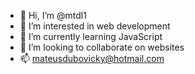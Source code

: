 - 👋 Hi, I’m @mtdl1
- 👀 I’m interested in web development
- 🌱 I’m currently learning JavaScript 
- 💞️ I’m looking to collaborate on websites
- 📫 mateusdubovicky@hotmail.com

<!---
mtdl1/mtdl1 is a ✨ special ✨ repository because its `README.md` (this file) appears on your GitHub profile.
You can click the Preview link to take a look at your changes.
--->
